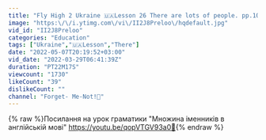 ```yaml
---
title: "Fly High 2 Ukraine 🇺🇦Lesson 26 There are lots of people. pp.102-103 & Activity Book pp.86-87✅ Відео"
image: "https:\/\/i.ytimg.com\/vi\/II2J8Preloo\/hqdefault.jpg"
vid_id: "II2J8Preloo"
categories: "Education"
tags: ["Ukraine","🇺🇦Lesson","There"]
date: "2022-05-07T20:19:52+03:00"
vid_date: "2022-03-29T06:41:39Z"
duration: "PT22M17S"
viewcount: "1730"
likeCount: "39"
dislikeCount: ""
channel: "Forget- Me-Not!🌺"
---
```

{% raw %}Посилання на урок граматики &quot;Множина іменників в англійській мові&quot; <a rel="nofollow" target="blank" href="https://youtu.be/qopVTGV93a0🌺">https://youtu.be/qopVTGV93a0🌺</a>{% endraw %}
